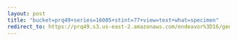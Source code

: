 ```yaml
---
layout: post
title: "bucket=prq49+series=16005+stint=77+view=text+what=specimen"
redirect_to: https://prq49.s3.us-east-2.amazonaws.com/endeavor%3D16/genomes/stage%3D0%2Bwhat%3Dgenerated/stint%3D77/series%3D16005/a%3Dgenome%2Bcriteria%3Dabundance%2Bmorph%3Dwildtype%2Bproc%3D0%2Bseries%3D16005%2Bstint%3D77%2Bthread%3D0%2Bvariation%3Dmaster%2Bext%3D.json.gz
---
```

